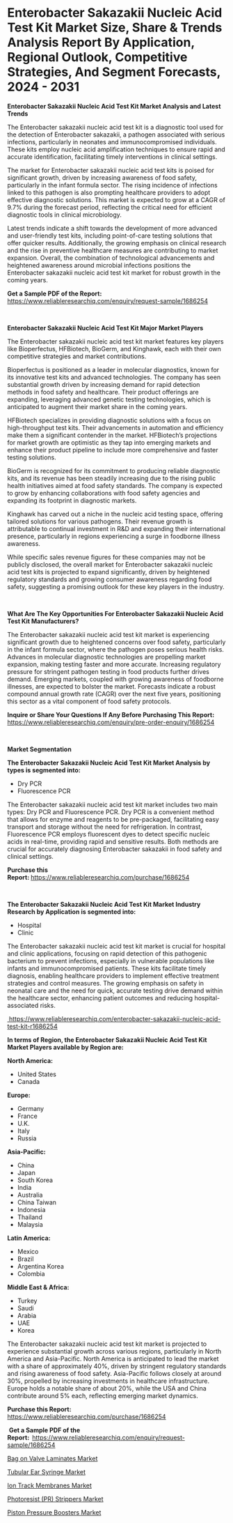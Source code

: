 <p><h1>Enterobacter Sakazakii Nucleic Acid Test Kit Market Size, Share & Trends Analysis Report By Application, Regional Outlook, Competitive Strategies, And Segment Forecasts, 2024 - 2031</h1></p><p><strong>Enterobacter Sakazakii Nucleic Acid Test Kit Market Analysis and Latest Trends</strong></p>
<p><p>The Enterobacter sakazakii nucleic acid test kit is a diagnostic tool used for the detection of Enterobacter sakazakii, a pathogen associated with serious infections, particularly in neonates and immunocompromised individuals. These kits employ nucleic acid amplification techniques to ensure rapid and accurate identification, facilitating timely interventions in clinical settings.</p><p>The market for Enterobacter sakazakii nucleic acid test kits is poised for significant growth, driven by increasing awareness of food safety, particularly in the infant formula sector. The rising incidence of infections linked to this pathogen is also prompting healthcare providers to adopt effective diagnostic solutions. This market is expected to grow at a CAGR of 9.7% during the forecast period, reflecting the critical need for efficient diagnostic tools in clinical microbiology.</p><p>Latest trends indicate a shift towards the development of more advanced and user-friendly test kits, including point-of-care testing solutions that offer quicker results. Additionally, the growing emphasis on clinical research and the rise in preventive healthcare measures are contributing to market expansion. Overall, the combination of technological advancements and heightened awareness around microbial infections positions the Enterobacter sakazakii nucleic acid test kit market for robust growth in the coming years.</p></p>
<p><strong>Get a Sample PDF of the Report:&nbsp;</strong> <a href="https://www.reliableresearchiq.com/enquiry/request-sample/1686254?utm_campaign=1563&utm_medium=2&utm_source=Github&utm_content=ia&utm_term=13102024&utm_id=enterobacter-sakazakii-nucleic-acid-test-kit">https://www.reliableresearchiq.com/enquiry/request-sample/1686254</a></p>
<p>&nbsp;</p>
<p><strong>Enterobacter Sakazakii Nucleic Acid Test Kit Major Market Players</strong></p>
<p><p>The Enterobacter sakazakii nucleic acid test kit market features key players like Bioperfectus, HFBiotech, BioGerm, and Kinghawk, each with their own competitive strategies and market contributions. </p><p>Bioperfectus is positioned as a leader in molecular diagnostics, known for its innovative test kits and advanced technologies. The company has seen substantial growth driven by increasing demand for rapid detection methods in food safety and healthcare. Their product offerings are expanding, leveraging advanced genetic testing technologies, which is anticipated to augment their market share in the coming years.</p><p>HFBiotech specializes in providing diagnostic solutions with a focus on high-throughput test kits. Their advancements in automation and efficiency make them a significant contender in the market. HFBiotech’s projections for market growth are optimistic as they tap into emerging markets and enhance their product pipeline to include more comprehensive and faster testing solutions.</p><p>BioGerm is recognized for its commitment to producing reliable diagnostic kits, and its revenue has been steadily increasing due to the rising public health initiatives aimed at food safety standards. The company is expected to grow by enhancing collaborations with food safety agencies and expanding its footprint in diagnostic markets.</p><p>Kinghawk has carved out a niche in the nucleic acid testing space, offering tailored solutions for various pathogens. Their revenue growth is attributable to continual investment in R&D and expanding their international presence, particularly in regions experiencing a surge in foodborne illness awareness.</p><p>While specific sales revenue figures for these companies may not be publicly disclosed, the overall market for Enterobacter sakazakii nucleic acid test kits is projected to expand significantly, driven by heightened regulatory standards and growing consumer awareness regarding food safety, suggesting a promising outlook for these key players in the industry.</p></p>
<p>&nbsp;</p>
<p><strong>What Are The Key Opportunities For Enterobacter Sakazakii Nucleic Acid Test Kit Manufacturers?</strong></p>
<p><p>The Enterobacter sakazakii nucleic acid test kit market is experiencing significant growth due to heightened concerns over food safety, particularly in the infant formula sector, where the pathogen poses serious health risks. Advances in molecular diagnostic technologies are propelling market expansion, making testing faster and more accurate. Increasing regulatory pressure for stringent pathogen testing in food products further drives demand. Emerging markets, coupled with growing awareness of foodborne illnesses, are expected to bolster the market. Forecasts indicate a robust compound annual growth rate (CAGR) over the next five years, positioning this sector as a vital component of food safety protocols.</p></p>
<p><strong>Inquire or Share Your Questions If Any Before Purchasing This Report:</strong> <a href="https://www.reliableresearchiq.com/enquiry/pre-order-enquiry/1686254?utm_campaign=1563&utm_medium=2&utm_source=Github&utm_content=ia&utm_term=13102024&utm_id=enterobacter-sakazakii-nucleic-acid-test-kit">https://www.reliableresearchiq.com/enquiry/pre-order-enquiry/1686254</a></p>
<p>&nbsp;</p>
<p><strong>Market Segmentation</strong></p>
<p><strong>The Enterobacter Sakazakii Nucleic Acid Test Kit Market Analysis by types is segmented into:</strong></p>
<p><ul><li>Dry PCR</li><li>Fluorescence PCR</li></ul></p>
<p><p>The Enterobacter sakazakii nucleic acid test kit market includes two main types: Dry PCR and Fluorescence PCR. Dry PCR is a convenient method that allows for enzyme and reagents to be pre-packaged, facilitating easy transport and storage without the need for refrigeration. In contrast, Fluorescence PCR employs fluorescent dyes to detect specific nucleic acids in real-time, providing rapid and sensitive results. Both methods are crucial for accurately diagnosing Enterobacter sakazakii in food safety and clinical settings.</p></p>
<p><strong>Purchase this Report:&nbsp;</strong><a href="https://www.reliableresearchiq.com/purchase/1686254?utm_campaign=1563&utm_medium=2&utm_source=Github&utm_content=ia&utm_term=13102024&utm_id=enterobacter-sakazakii-nucleic-acid-test-kit">https://www.reliableresearchiq.com/purchase/1686254</a></p>
<p>&nbsp;</p>
<p><strong>The Enterobacter Sakazakii Nucleic Acid Test Kit Market Industry Research by Application is segmented into:</strong></p>
<p><ul><li>Hospital</li><li>Clinic</li></ul></p>
<p><p>The Enterobacter sakazakii nucleic acid test kit market is crucial for hospital and clinic applications, focusing on rapid detection of this pathogenic bacterium to prevent infections, especially in vulnerable populations like infants and immunocompromised patients. These kits facilitate timely diagnosis, enabling healthcare providers to implement effective treatment strategies and control measures. The growing emphasis on safety in neonatal care and the need for quick, accurate testing drive demand within the healthcare sector, enhancing patient outcomes and reducing hospital-associated risks.</p></p>
<p><a href="https://www.reliableresearchiq.com/enterobacter-sakazakii-nucleic-acid-test-kit-r1686254?utm_campaign=1563&utm_medium=2&utm_source=Github&utm_content=ia&utm_term=13102024&utm_id=enterobacter-sakazakii-nucleic-acid-test-kit">&nbsp;https://www.reliableresearchiq.com/enterobacter-sakazakii-nucleic-acid-test-kit-r1686254</a></p>
<p><strong>In terms of Region, the Enterobacter Sakazakii Nucleic Acid Test Kit Market Players available by Region are:</strong></p>
<p>
    <p> <strong> North America: </strong>
        <ul>
            <li>United States</li>
            <li>Canada</li>
        </ul>
        </p> 
    <p> <strong> Europe: </strong>
        <ul>
            <li>Germany</li>
            <li>France</li>
            <li>U.K.</li>
            <li>Italy</li>
            <li>Russia</li>
        </ul>
        </p> 
    <p> <strong> Asia-Pacific: </strong>
        <ul>
            <li>China</li>
            <li>Japan</li>
            <li>South Korea</li>
            <li>India</li>
            <li>Australia</li>
            <li>China Taiwan</li>
            <li>Indonesia</li>
            <li>Thailand</li>
            <li>Malaysia</li>
        </ul>
        </p> 
    <p> <strong> Latin America: </strong>
        <ul>
            <li>Mexico</li>
            <li>Brazil</li>
            <li>Argentina Korea</li>
            <li>Colombia</li>
        </ul>
        </p> 
    <p> <strong> Middle East & Africa: </strong>
        <ul>
            <li>Turkey</li>
            <li>Saudi</li>
            <li>Arabia</li>
            <li>UAE</li>
            <li>Korea</li>
        </ul>
    </p>
    </p>
<p><p>The Enterobacter sakazakii nucleic acid test kit market is projected to experience substantial growth across various regions, particularly in North America and Asia-Pacific. North America is anticipated to lead the market with a share of approximately 40%, driven by stringent regulatory standards and rising awareness of food safety. Asia-Pacific follows closely at around 30%, propelled by increasing investments in healthcare infrastructure. Europe holds a notable share of about 20%, while the USA and China contribute around 5% each, reflecting emerging market dynamics.</p></p>
<p><strong>Purchase this Report: </strong><a href="https://www.reliableresearchiq.com/purchase/1686254?utm_campaign=1563&utm_medium=2&utm_source=Github&utm_content=ia&utm_term=13102024&utm_id=enterobacter-sakazakii-nucleic-acid-test-kit">https://www.reliableresearchiq.com/purchase/1686254</a></p>
<p>&nbsp;<strong>Get a Sample PDF of the Report:&nbsp;&nbsp;</strong><a href="https://www.reliableresearchiq.com/enquiry/request-sample/1686254?utm_campaign=1563&utm_medium=2&utm_source=Github&utm_content=ia&utm_term=13102024&utm_id=enterobacter-sakazakii-nucleic-acid-test-kit">https://www.reliableresearchiq.com/enquiry/request-sample/1686254</a></p>
<p><strong></strong></p>
<p><p><a href="https://www.linkedin.com/pulse/bag-valve-laminates-market-global-insights-sales-trends-2024-a93hc?utm_campaign=1563&utm_medium=2&utm_source=Github&utm_content=ia&utm_term=13102024&utm_id=enterobacter-sakazakii-nucleic-acid-test-kit">Bag on Valve Laminates Market</a></p><p><a href="https://github.com/NasrinKhan99/Market-Research-Report-List-1/blob/main/tubular-ear-syringe-market.md?utm_campaign=1563&utm_medium=2&utm_source=Github&utm_content=ia&utm_term=13102024&utm_id=enterobacter-sakazakii-nucleic-acid-test-kit">Tubular Ear Syringe Market</a></p><p><a href="https://www.linkedin.com/pulse/ion-track-membranes-market-evolution-regional-adaptations-innovation-gbmxc?utm_campaign=1563&utm_medium=2&utm_source=Github&utm_content=ia&utm_term=13102024&utm_id=enterobacter-sakazakii-nucleic-acid-test-kit">Ion Track Membranes Market</a></p><p><a href="https://www.linkedin.com/pulse/global-photoresist-pr-strippers-market-landscape-future-trends-xfwcc?utm_campaign=1563&utm_medium=2&utm_source=Github&utm_content=ia&utm_term=13102024&utm_id=enterobacter-sakazakii-nucleic-acid-test-kit">Photoresist (PR) Strippers Market</a></p><p><a href="https://www.linkedin.com/pulse/piston-pressure-boosters-market-global-insights-regional-analysis-cjnuc?utm_campaign=1563&utm_medium=2&utm_source=Github&utm_content=ia&utm_term=13102024&utm_id=enterobacter-sakazakii-nucleic-acid-test-kit">Piston Pressure Boosters Market</a></p></p>